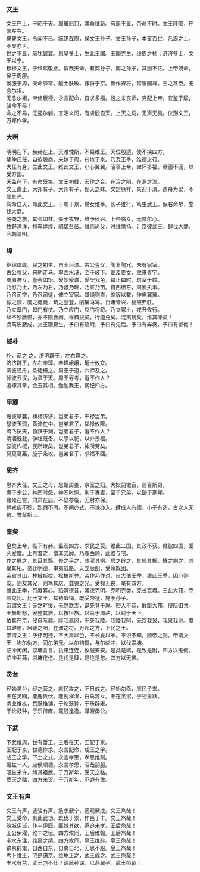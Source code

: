 

### 文王  

文王在上，于昭于天。周虽旧邦，其命维新。有周不显，帝命不时。文王陟降，在帝左右。  
亹亹文王，令闻不已。陈锡哉周，侯文王孙子。文王孙子，本支百世，凡周之士，不显亦世。  
世之不显，厥犹翼翼。思皇多士，生此王国。王国克生，维周之桢；济济多士，文王以宁。  
穆穆文王，于缉熙敬止。假哉天命。有商孙子。商之孙子，其丽不亿。上帝既命，侯于周服。  
侯服于周，天命靡常。殷士肤敏。裸将于京。厥作裸将，常服黼冔。王之荩臣。无念尔祖。  
无念尔祖，聿修厥德。永言配命，自求多福。殷之未丧师，克配上帝。宜鉴于殷，骏命不易！  
命之不易，无遏尔躬。宣昭义问，有虞殷自天。上天之载，无声无臭。仪刑文王，万邦作孚。  


### 大明  

明明在下，赫赫在上。天难忱斯，不易维王。天位殷适，使不挟四方。  
挚仲氏任，自彼殷商，来嫁于周，曰嫔于京。乃及王季，维德之行。  
大任有身，生此文王。维此文王，小心翼翼。昭事上帝，聿怀多福。厥德不回，以受方国。  
天监在下，有命既集。文王初载，天作之合。在洽之阳，在渭之涘。  
文王嘉止，大邦有子。大邦有子，伣天之妹。文定厥祥，亲迎于渭。造舟为梁，不显其光。  
有命自天，命此文王。于周于京，缵女维莘。长子维行，笃生武王。保右命尔，燮伐大商。  
殷商之旅，其会如林。矢于牧野，维予侯兴。上帝临女，无贰尔心。  
牧野洋洋，檀车煌煌，驷騵彭彭。维师尚父，时维鹰扬。氵京彼武王，肆伐大商，会朝清明。  


### 绵  

绵绵瓜瓞。民之初生，自土沮漆。古公亶父，陶复陶冗，未有家室。  
古公亶父，来朝走马。率西水浒，至于岐下。爰及姜女，聿来胥宇。  
周原膴々，堇荼如饴。爰始爰谋，爰契我龟，曰止曰时，筑室于兹。  
乃慰乃止，乃左乃右，乃疆乃理，乃宣乃亩。自西徂东，周爰执事。  
乃召司空，乃召司徒，俾立室家。其绳则直，缩版以载，作庙翼翼。  
捄之陾，度之薨薨，筑之登登，削屡冯冯。百堵皆兴，鼛鼓弗胜。  
乃立皋门，皋门有伉。乃立应门，应门将将。乃立冢土，戎丑攸行。  
肆不殄厥愠，亦不陨厥问。柞棫拔矣，行道兑矣。混夷駾矣，维其喙矣！  
虞芮质厥成，文王蹶厥生。予曰有疏附，予曰有先后。予曰有奔奏，予曰有御侮！  


### 棫朴  

朴，薪之 之。济济辟王，左右趣之。  
济济辟王，左右奉璋。奉璋峨峨，髦士攸宜。  
淠彼泾舟，烝徒楫之。周王于迈，六师及之。  
倬彼云汉，为章于天。周王寿考，遐不作人？  
追琢其章，金玉其相。勉勉我王，纲纪四方。  


### 旱麓  

瞻彼旱麓，榛楛济济。岂弟君子，干禄岂弟。  
瑟彼玉瓒，黄流在中。岂弟君子，福禄攸降。  
鸢飞戾天，鱼跃于渊。岂弟君子，遐不作人？  
清酒既载，骍牡既备。以享以祀，以介景福。  
瑟彼柞棫，民所燎矣。岂弟君子，神所劳矣。  
莫莫葛藟，施于条枚。岂弟君子，求福不回。  


### 思齐  

思齐大任，文王之母，思媚周姜，京室之妇。大姒嗣徽音，则百斯男。  
惠于宗公，神罔时怨，神罔时恫。刑于寡妻，至于兄弟，以御于家邦。  
雍雍在宫，肃肃在庙。不显亦临，无射亦保。  
肆戎疾不殄，烈假不瑕。不闻亦式，不谏亦入。肆成人有德，小子有造。古之人无斁，誉髦斯士。  


### 皇矣  

皇矣上帝，临下有赫。监观四方，求民之莫。维此二国，其政不获。维彼四国，爰究爰度。上帝耆之，憎其式廓。乃眷西顾，此维与宅。  
作之屏之，其菑其翳。修之平之，其灌其栵。启之辟之，其柽其椐。攘之剔之，其檿其柘。帝迁明德，串夷载路。天立厥配，受命既固。  
帝省其山，柞棫斯拔，松柏斯兑。帝作邦作对，自大伯王季。维此王季，因心则友。则友其兄，则笃其庆，载锡之光。受禄无丧，奄有四方。  
维此王季，帝度其心。貊其德音，其德克明。克明克类，克长克君。王此大邦，克顺克比。比于文王，其德靡悔。既受帝祉，施于孙子。  
帝谓文王：无然畔援，无然歆羡，诞先登于岸。密人不恭，敢距大邦，侵阮徂共。王赫斯怒，爰整其旅，以按徂旅。以笃于周祜，以对于天下。  
依其在京，侵自阮疆。陟我高冈，无矢我陵。我陵我阿，无饮我泉，我泉我池。度其鲜原，居岐之阳，在渭之将。万邦之方，下民之王。  
帝谓文王：予怀明德，不大声以色，不长夏以革。不识不知，顺帝之则。帝谓文王：訽尔仇方，同尔弟兄。以尔钩援，与尔临冲，以伐崇墉。  
临冲闲闲，崇墉言言。执讯连连，攸馘安安。是类是禡，是致是附，四方以无侮。临冲茀茀，崇墉仡仡。是伐是肆，是绝是忽。四方以无拂。  


### 灵台  

经始灵台，经之营之。庶民攻之，不日成之。经始勿亟，庶民子来。  
王在灵囿，麀鹿攸伏。麀鹿濯濯，白鸟翯々。王在灵沼，于牣鱼跃。  
虡业维枞，贲鼓维镛。于论鼓钟，于乐辟雍。  
于论鼓钟，于乐辟雍。鼍鼓逢逢。矇瞍奏公。  


### 下武  

下武维周，世有哲王。三后在天，王配于京。  
王配于京，世德作求。永言配命，成王之孚。  
成王之孚，下土之式。永言孝思，孝思维则。  
媚兹一人，应侯顺德。永言孝思，昭哉嗣服。  
昭兹来许，绳其祖武。于万斯年，受天之祜。  
受天之祜，四方来贺。于万斯年，不遐有佐。  


### 文王有声  

文王有声，遹骏有声。遹求厥宁，遹观厥成。文王烝哉！  
文王受命，有此武功。既伐于崇，作邑于丰。文王烝哉！  
筑城伊淢，作丰伊匹。匪棘其欲，遹追来孝。王后烝哉！  
王公伊濯，维丰之垣。四方攸同，王后维翰。王后烝哉！  
丰水东注，维禹之绩。四方攸同，皇王维辟。皇王烝哉！  
镐京辟雍，自西自东，自南自北，无思不服。皇王烝哉！  
考卜维王，宅是镐京。维龟正之，武王成之。武王烝哉！  
丰水有芑，武王岂不仕？诒厥孙谋，以燕翼子。武王烝哉！  